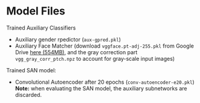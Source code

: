 Model Files
==========

Trained Auxiliary Classifiers

  * Auxiliary gender rpedictor (`aux-gpred.pkl`)   
  * Auxiliary Face Matcher (download `vggface.pt-adj-255.pkl` from Google Drive [here (554MB)](https://drive.google.com/drive/folders/191levCYjD2U_lL93QJFy_KwSh0jIaMB7?usp=sharing), and the gray correction part `vgg_gray_corr_ptch.npz` to account for gray-scale input images)


Trained SAN model:
  * Convolutional Autoencoder after 20 epochs (`conv-autoencoder-e20.pkl`)   
   **Note:** when evaluating the SAN model, the auxiliary subnetworks are discarded.
